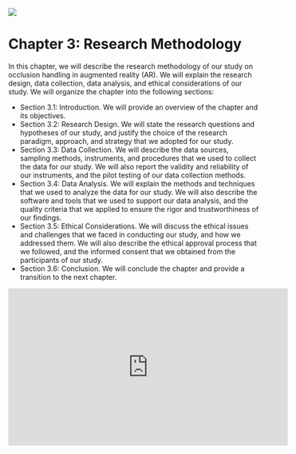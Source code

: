 ![](https://www.mdpi.com/sensors/sensors-10-02885/article_deploy/html/images/sensors-10-02885f2-1024.png)

# Chapter 3: Research Methodology

In this chapter, we will describe the research methodology of our study on occlusion handling in augmented reality (AR). We will explain the research design, data collection, data analysis, and ethical considerations of our study. We will organize the chapter into the following sections:

- Section 3.1: Introduction. We will provide an overview of the chapter and its objectives.
- Section 3.2: Research Design. We will state the research questions and hypotheses of our study, and justify the choice of the research paradigm, approach, and strategy that we adopted for our study.
- Section 3.3: Data Collection. We will describe the data sources, sampling methods, instruments, and procedures that we used to collect the data for our study. We will also report the validity and reliability of our instruments, and the pilot testing of our data collection methods.
- Section 3.4: Data Analysis. We will explain the methods and techniques that we used to analyze the data for our study. We will also describe the software and tools that we used to support our data analysis, and the quality criteria that we applied to ensure the rigor and trustworthiness of our findings.
- Section 3.5: Ethical Considerations. We will discuss the ethical issues and challenges that we faced in conducting our study, and how we addressed them. We will also describe the ethical approval process that we followed, and the informed consent that we obtained from the participants of our study.
- Section 3.6: Conclusion. We will conclude the chapter and provide a transition to the next chapter.


<iframe width="560" height="315" src="https://www.youtube.com/embed/6REY2nZrWfY?si=b_dyh1msEIIqxjc4" title="YouTube video player" frameborder="0" allow="accelerometer; autoplay; clipboard-write; encrypted-media; gyroscope; picture-in-picture; web-share" allowfullscreen></iframe>